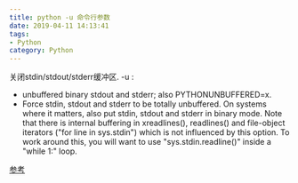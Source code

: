 ```yaml
---
title: python -u 命令行参数
date: 2019-04-11 14:13:41
tags: 
- Python
category: Python
---
```

关闭stdin/stdout/stderr缓冲区.
-u :
- unbuffered binary stdout and stderr; also PYTHONUNBUFFERED=x. 
- Force  stdin,  stdout and stderr to be totally unbuffered.  On systems where it matters, also put stdin, stdout and stderr in binary mode.  Note that there is internal buffering  in  xreadlines(),  readlines() and  file-object  iterators  ("for  line in sys.stdin") which is not influenced by this option.  To work around this, you will want to use "sys.stdin.readline()" inside a "while 1:" loop.

[参考](https://stackoverflow.com/questions/14258500/python-significance-of-u-option)